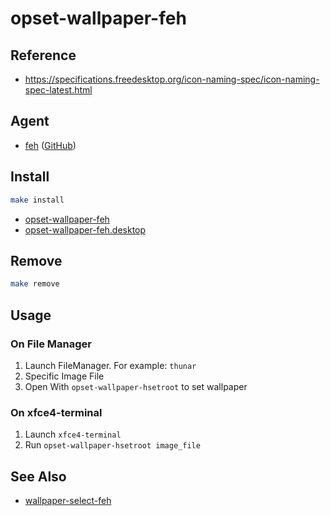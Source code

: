 
# opset-wallpaper-feh


## Reference

* https://specifications.freedesktop.org/icon-naming-spec/icon-naming-spec-latest.html


## Agent

* [feh](https://feh.finalrewind.org/) ([GitHub](https://github.com/derf/feh))


## Install

``` sh
make install
```

* [opset-wallpaper-feh](opset-wallpaper-feh)
* [opset-wallpaper-feh.desktop](opset-wallpaper-feh.desktop)

## Remove

``` sh
make remove
```

## Usage

### On File Manager

1. Launch FileManager. For example: `thunar`
2. Specific Image File
3. Open With `opset-wallpaper-hsetroot` to set wallpaper

### On xfce4-terminal

1. Launch `xfce4-terminal`
2. Run `opset-wallpaper-hsetroot image_file`


## See Also

* [wallpaper-select-feh](https://github.com/samwhelp/note-about-fzf/tree/gh-pages/_demo/project/wallpaper-select/wallpaper-select-feh)
